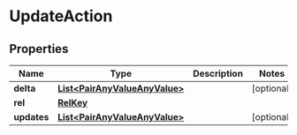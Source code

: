 

# UpdateAction

## Properties

Name | Type | Description | Notes
------------ | ------------- | ------------- | -------------
**delta** | [**List&lt;PairAnyValueAnyValue&gt;**](PairAnyValueAnyValue.md) |  |  [optional]
**rel** | [**RelKey**](RelKey.md) |  | 
**updates** | [**List&lt;PairAnyValueAnyValue&gt;**](PairAnyValueAnyValue.md) |  |  [optional]



